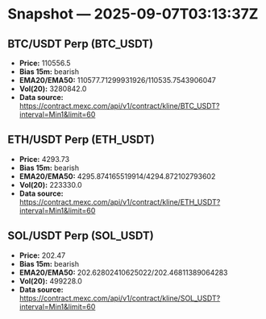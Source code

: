 # Snapshot — 2025-09-07T03:13:37Z

## BTC/USDT Perp (BTC_USDT)
- **Price:** 110556.5
- **Bias 15m:** bearish
- **EMA20/EMA50:** 110577.71299931926/110535.7543906047
- **Vol(20):** 3280842.0
- **Data source:** https://contract.mexc.com/api/v1/contract/kline/BTC_USDT?interval=Min1&limit=60

## ETH/USDT Perp (ETH_USDT)
- **Price:** 4293.73
- **Bias 15m:** bearish
- **EMA20/EMA50:** 4295.874165519914/4294.872102793602
- **Vol(20):** 223330.0
- **Data source:** https://contract.mexc.com/api/v1/contract/kline/ETH_USDT?interval=Min1&limit=60

## SOL/USDT Perp (SOL_USDT)
- **Price:** 202.47
- **Bias 15m:** bearish
- **EMA20/EMA50:** 202.62802410625022/202.46811389064283
- **Vol(20):** 499228.0
- **Data source:** https://contract.mexc.com/api/v1/contract/kline/SOL_USDT?interval=Min1&limit=60
